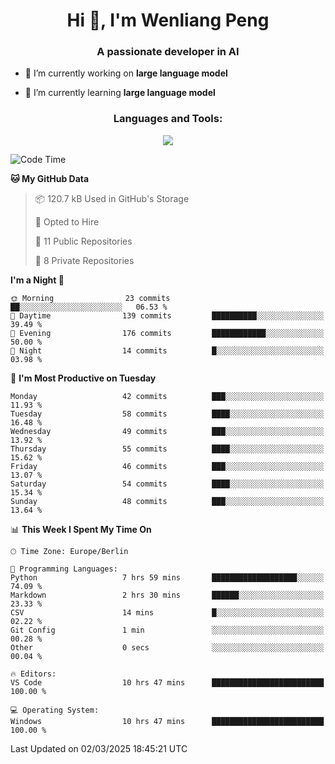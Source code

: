 <h1 align="center">Hi 👋, I'm Wenliang Peng</h1>
<h3 align="center">A passionate developer in AI</h3>

- 🔭 I’m currently working on **large language model**

- 🌱 I’m currently learning **large language model**

<!-- <h3 align="left">Connect with me:</h3> -->
<!-- <p align="left">
</p> -->

<h3 align="center">Languages and Tools:</h3>
<p align="center">
  <a href="https://skillicons.dev">
    <img src="https://skillicons.dev/icons?i=cpp,ros,docker,azure,git,linux,py,pytorch,cmake,githubactions,powershell,md&perline=6" />
  </a>
</p>


<!-- <p><img align="center" src="https://github-readme-stats.vercel.app/api/top-langs?username=bpwl0121&show_icons=true&locale=en&layout=compact" alt="bpwl0121" /></p> -->

<!-- <p><img align="center" src="https://github-readme-streak-stats.herokuapp.com/?user=bpwl0121&" alt="bpwl0121" /></p> -->

<!--START_SECTION:waka-->
![Code Time](http://img.shields.io/badge/Code%20Time-178%20hrs%2039%20mins-blue)

**🐱 My GitHub Data** 

> 📦 120.7 kB Used in GitHub's Storage 
 > 
> 💼 Opted to Hire
 > 
> 📜 11 Public Repositories 
 > 
> 🔑 8 Private Repositories 
 > 
**I'm a Night 🦉** 

```text
🌞 Morning                23 commits          ██░░░░░░░░░░░░░░░░░░░░░░░   06.53 % 
🌆 Daytime                139 commits         ██████████░░░░░░░░░░░░░░░   39.49 % 
🌃 Evening                176 commits         ████████████░░░░░░░░░░░░░   50.00 % 
🌙 Night                  14 commits          █░░░░░░░░░░░░░░░░░░░░░░░░   03.98 % 
```
📅 **I'm Most Productive on Tuesday** 

```text
Monday                   42 commits          ███░░░░░░░░░░░░░░░░░░░░░░   11.93 % 
Tuesday                  58 commits          ████░░░░░░░░░░░░░░░░░░░░░   16.48 % 
Wednesday                49 commits          ███░░░░░░░░░░░░░░░░░░░░░░   13.92 % 
Thursday                 55 commits          ████░░░░░░░░░░░░░░░░░░░░░   15.62 % 
Friday                   46 commits          ███░░░░░░░░░░░░░░░░░░░░░░   13.07 % 
Saturday                 54 commits          ████░░░░░░░░░░░░░░░░░░░░░   15.34 % 
Sunday                   48 commits          ███░░░░░░░░░░░░░░░░░░░░░░   13.64 % 
```


📊 **This Week I Spent My Time On** 

```text
🕑︎ Time Zone: Europe/Berlin

💬 Programming Languages: 
Python                   7 hrs 59 mins       ███████████████████░░░░░░   74.09 % 
Markdown                 2 hrs 30 mins       ██████░░░░░░░░░░░░░░░░░░░   23.33 % 
CSV                      14 mins             █░░░░░░░░░░░░░░░░░░░░░░░░   02.22 % 
Git Config               1 min               ░░░░░░░░░░░░░░░░░░░░░░░░░   00.28 % 
Other                    0 secs              ░░░░░░░░░░░░░░░░░░░░░░░░░   00.04 % 

🔥 Editors: 
VS Code                  10 hrs 47 mins      █████████████████████████   100.00 % 

💻 Operating System: 
Windows                  10 hrs 47 mins      █████████████████████████   100.00 % 
```


 Last Updated on 02/03/2025 18:45:21 UTC
<!--END_SECTION:waka-->
